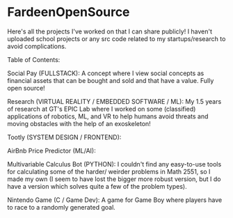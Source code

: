 # FardeenOpenSource
Here's all the projects I've worked on that I can share publicly! I haven't uploaded school projects or any src code related to my startups/research to avoid complications.

Table of Contents:

Social Pay (FULLSTACK): A concept where I view social concepts as financial assets that can be bought and sold and that have a value. Fully open source!


Research (VIRTUAL REALITY / EMBEDDED SOFTWARE / ML): My 1.5 years of research at GT's EPIC Lab where I worked on some (classified) applications of robotics, ML, and VR
to help humans avoid threats and moving obstacles with the help of an exoskeleton!


Tootly (SYSTEM DESIGN / FRONTEND):


AirBnb Price Predictor (ML/AI):


Multivariable Calculus Bot (PYTHON): I couldn't find any easy-to-use tools for calculating some of the harder/ weirder problems in Math 2551, so I made my own
(I seem to have lost the bigger more robust version, but I do have a version which solves quite a few of the problem types).


Nintendo Game (C / Game Dev): A game for Game Boy where players have to race to a randomly generated goal.


